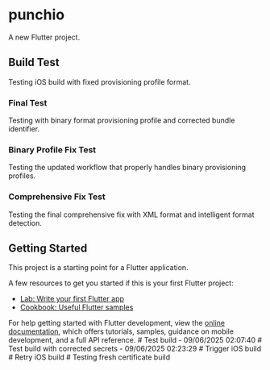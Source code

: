 # punchio

A new Flutter project.

## Build Test
Testing iOS build with fixed provisioning profile format.

### Final Test
Testing with binary format provisioning profile and corrected bundle identifier.

### Binary Profile Fix Test
Testing the updated workflow that properly handles binary provisioning profiles.

### Comprehensive Fix Test
Testing the final comprehensive fix with XML format and intelligent format detection.

## Getting Started

This project is a starting point for a Flutter application.

A few resources to get you started if this is your first Flutter project:

- [Lab: Write your first Flutter app](https://docs.flutter.dev/get-started/codelab)
- [Cookbook: Useful Flutter samples](https://docs.flutter.dev/cookbook)

For help getting started with Flutter development, view the
[online documentation](https://docs.flutter.dev/), which offers tutorials,
samples, guidance on mobile development, and a full API reference.
#   T e s t   b u i l d   -   0 9 / 0 6 / 2 0 2 5   0 2 : 0 7 : 4 0  
 #   T e s t   b u i l d   w i t h   c o r r e c t e d   s e c r e t s   -   0 9 / 0 6 / 2 0 2 5   0 2 : 2 3 : 2 9  
 #   T r i g g e r   i O S   b u i l d  
 #   R e t r y   i O S   b u i l d  
 #   T e s t i n g   f r e s h   c e r t i f i c a t e   b u i l d  
 